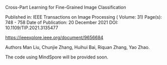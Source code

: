 Cross-Part Learning for Fine-Grained Image Classification 

Published in: IEEE Transactions on Image Processing ( Volume: 31)
Page(s): 748 - 758
Date of Publication: 20 December 2021 
DOI: 10.1109/TIP.2021.3135477

https://ieeexplore.ieee.org/document/9656684


Authors
Man Liu,
Chunjie Zhang,
Huihui Bai,
Riquan Zhang,
Yao Zhao.


The code using MindSpore will be provided soon. 
